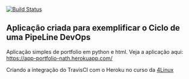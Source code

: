 <!-- Status do TravisCI -->
[![Build Status](https://travis-ci.org/NanathRegina/html-site-python.svg?branch=master)](https://travis-ci.org/NanathRegina/html-site-python)

## Aplicação criada para exemplificar o Ciclo de uma PipeLine DevOps
Aplicação simples de portfolio em python e html.
Veja a aplicação aqui: https://app-portfolio-nath.herokuapp.com/

Criando a integração do TravisCI com o Heroku no curso da [4Linux](https://www.4linux.com.br/curso/devops-gratis)

